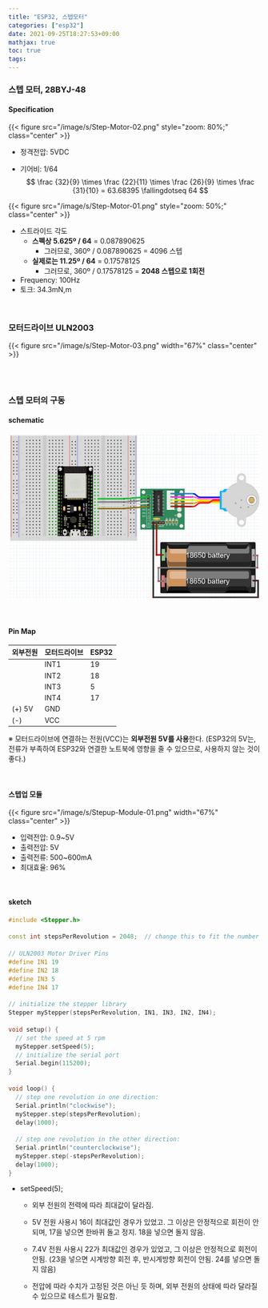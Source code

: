 ```yaml
---
title: "ESP32, 스텝모터"
categories: ["esp32"]
date: 2021-09-25T18:27:53+09:00
mathjax: true
toc: true
tags:
---
```


### 스텝 모터, 28BYJ-48

#### Specification

{{< figure src="/image/s/Step-Motor-02.png" style="zoom: 80%;" class="center" >}}

* 정격전압: 5VDC

* 기어비: 1/64
  $$
  \frac {32}{9} \times \frac {22}{11} \times \frac {26}{9} \times \frac {31}{10} = 63.68395 \fallingdotseq 64
  $$
  

{{< figure src="/image/s/Step-Motor-01.png" style="zoom: 50%;" class="center" >}}

* 스트라이드 각도
  * **스펙상 5.625º / 64** = 0.087890625
    * 그러므로,  360º / 0.087890625 = 4096 스텝
  * **실제로는 11.25º / 64** = 0.17578125
    * 그러므로,  360º / 0.17578125 = **2048 스텝으로 1회전**
* Frequency: 100Hz
* 토크: 34.3mN,m

<br>

### 모터드라이브 ULN2003

{{< figure src="/image/s/Step-Motor-03.png" width="67%" class="center" >}}

<br>

<br>

### 스텝 모터의 구동

#### schematic

![](/image/s/Step-Motor-04.png)

<br>

#### Pin Map

| 외부전원 | 모터드라이브 | ESP32 |
| -------- | ------------ | ----- |
|          | INT1         | 19    |
|          | INT2         | 18    |
|          | INT3         | 5     |
|          | INT4         | 17    |
| (+) 5V   | GND          |       |
| (-)      | VCC          |       |

※ 모터드라이브에 연결하는 전원(VCC)는 **외부전원 5V를 사용**한다. (ESP32의 5V는, 전류가 부족하여 ESP32와 연결한 노트북에 영향을 줄 수 있으므로, 사용하지 않는 것이 좋다.)

<br>

#### 스텝업 모듈

{{< figure src="/image/s/Stepup-Module-01.png" width="67%" class="center" >}}

* 입력전압: 0.9~5V
* 출력전압: 5V
* 출력전류: 500~600mA
* 최대효율: 96%

<br>

#### sketch

```c++
#include <Stepper.h>

const int stepsPerRevolution = 2048;  // change this to fit the number of steps per revolution

// ULN2003 Motor Driver Pins
#define IN1 19
#define IN2 18
#define IN3 5
#define IN4 17

// initialize the stepper library
Stepper myStepper(stepsPerRevolution, IN1, IN3, IN2, IN4);

void setup() {
  // set the speed at 5 rpm
  myStepper.setSpeed(5);
  // initialize the serial port
  Serial.begin(115200);
}

void loop() {
  // step one revolution in one direction:
  Serial.println("clockwise");
  myStepper.step(stepsPerRevolution);
  delay(1000);

  // step one revolution in the other direction:
  Serial.println("counterclockwise");
  myStepper.step(-stepsPerRevolution);
  delay(1000);
}
```

* setSpeed(5);

  * 외부 전원의 전력에 따라 최대값이 달라짐. 

  * 5V 전원 사용시 16이 최대값인 경우가 있었고. 그 이상은 안정적으로 회전이 안되며, 17을 넣으면 한바퀴 돌고 정지. 18을 넣으면 돌지 않음.
  
  * 7.4V 전원 사용시 22가 최대값인 경우가 있었고, 그 이상은 안정적으로 회전이 안됨. (23을 넣으면 시계방향 회전 후, 반시계방향 회전이 안됨. 24를 넣으면 돌지 않음)
  
  * 전압에 따라 수치가 고정된 것은 아닌 듯 하며, 외부 전원의 상태에 따라 달라질 수 있으므로 테스트가 필요함.
  
    
